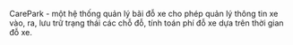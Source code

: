CarePark - một hệ thống quản lý bãi đỗ xe cho phép quản lý thông tin xe vào, ra, lưu trữ trạng thái các chỗ đỗ, tính toán phí đỗ xe dựa trên thời gian đỗ xe. 


